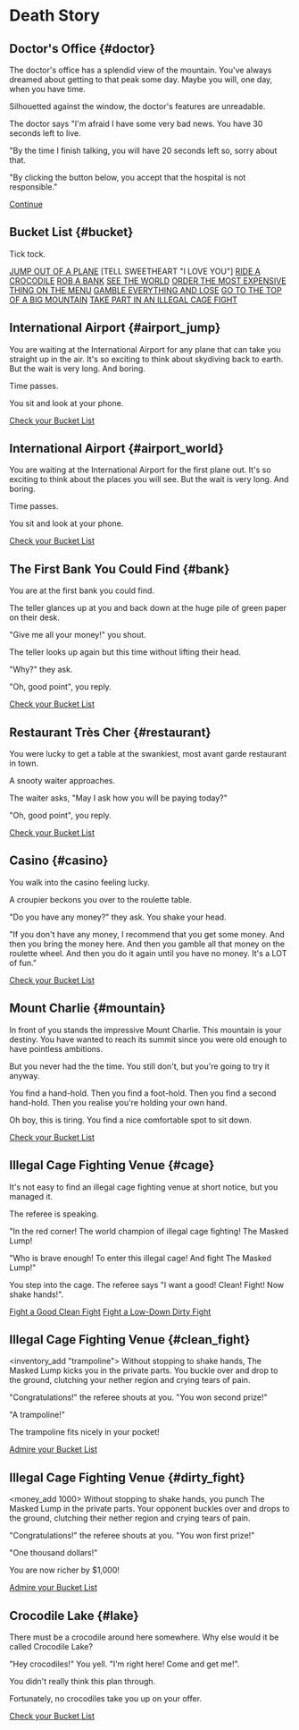 # Death Story

## Doctor's Office {#doctor}

The doctor's office has a splendid view of the mountain. You've always dreamed about getting to that peak some day. Maybe you will, one day, when you have time.

Silhouetted against the window, the doctor's features are unreadable.

The doctor says "I'm afraid I have some very bad news. You have 30 seconds left to live. 

"By the time I finish talking, you will have 20 seconds left so, sorry about that. 

"By clicking the button below, you accept that the hospital is not responsible."

[Continue](#bucket)

## Bucket List {#bucket}

Tick tock.

[JUMP OUT OF A PLANE](#airport_jump)
[TELL SWEETHEART "I LOVE YOU"]
[RIDE A CROCODILE](#lake)
[ROB A BANK](#bank)
[SEE THE WORLD](#airport_world)
[ORDER THE MOST EXPENSIVE THING ON THE MENU](#restaurant)
[GAMBLE EVERYTHING AND LOSE](#casino)
[GO TO THE TOP OF A BIG MOUNTAIN](#mountain)
[TAKE PART IN AN ILLEGAL CAGE FIGHT](#cage)

## International Airport {#airport_jump}
You are waiting at the International Airport for any plane that can take you straight up in the air. It's so exciting to think about skydiving back to earth. But the wait is very long. And boring.

Time passes.

You sit and look at your phone.

[Check your Bucket List](#bucket)

## International Airport {#airport_world}
You are waiting at the International Airport for the first plane out. It's so exciting to think about the places you will see. But the wait is very long. And boring.

Time passes.

You sit and look at your phone.

[Check your Bucket List](#bucket)

## The First Bank You Could Find {#bank}
You are at the first bank you could find.

The teller glances up at you and back down at the huge pile of green paper on their desk.

"Give me all your money!" you shout.

The teller looks up again but this time without lifting their head.

"Why?" they ask.

"Oh, good point", you reply.

[Check your Bucket List](#bucket)



## Restaurant Très Cher {#restaurant}
You were lucky to get a table at the swankiest, most avant garde restaurant in town.

A snooty waiter approaches.

The waiter asks, "May I ask how you will be paying today?"

"Oh, good point", you reply.

[Check your Bucket List](#bucket)


## Casino {#casino}
You walk into the casino feeling lucky.

A croupier beckons you over to the roulette table.

"Do you have any money?" they ask. You shake your head.

"If you don't have any money, I recommend that you get some money. And then you bring the money here. And then you gamble all that money on the roulette wheel. And then you do it again until you have no money. It's a LOT of fun."

[Check your Bucket List](#bucket)

## Mount Charlie {#mountain}

In front of you stands the impressive Mount Charlie. This mountain is your destiny. You have wanted to reach its summit since you were old enough to have pointless ambitions.

But you never had the the time. You still don't, but you're going to try it anyway.

You find a hand-hold. Then you find a foot-hold. Then you find a second hand-hold. Then you realise you're holding your own hand.

Oh boy, this is tiring. You find a nice comfortable spot to sit down.

[Check your Bucket List](#bucket)

## Illegal Cage Fighting Venue {#cage}

It's not easy to find an illegal cage fighting venue at short notice, but you managed it.

The referee is speaking.

"In the red corner! The world champion of illegal cage fighting! The Masked Lump!

"Who is brave enough! To enter this illegal cage! And fight The Masked Lump!"

You step into the cage. The referee says "I want a good! Clean! Fight! Now shake hands!".

[Fight a Good Clean Fight](#clean_fight)
[Fight a Low-Down Dirty Fight](#dirty_fight)

## Illegal Cage Fighting Venue {#clean_fight}
<inventory_add "trampoline">
Without stopping to shake hands, The Masked Lump kicks you in the private parts. You buckle over and drop to the ground, clutching your nether region and crying tears of pain.

"Congratulations!" the referee shouts at you. "You won second prize!"

"A trampoline!"

The trampoline fits nicely in your pocket!

[Admire your Bucket List](#bucket)

## Illegal Cage Fighting Venue {#dirty_fight}
<money_add 1000>
Without stopping to shake hands, you punch The Masked Lump in the private parts. Your opponent buckles over and drops to the ground, clutching their nether region and crying tears of pain.

"Congratulations!" the referee shouts at you. "You won first prize!"

"One thousand dollars!"

You are now richer by $1,000!

[Admire your Bucket List](#bucket)

## Crocodile Lake {#lake}

There must be a crocodile around here somewhere. Why else would it be called Crocodile Lake?

"Hey crocodiles!" You yell. "I'm right here! Come and get me!".

You didn't really think this plan through.

Fortunately, no crocodiles take you up on your offer.

[Check your Bucket List](#bucket)

